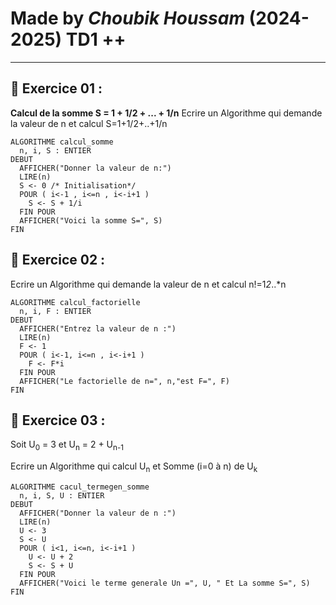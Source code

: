 # Made by ***Choubik Houssam***  **(2024-2025)** TD1 ++


---

## 🌟 **Exercice 01 :**  
**Calcul de la somme S = 1 + 1/2 + ... + 1/n**
Ecrire un Algorithme qui demande la valeur de n et calcul S=1+1/2+..+1/n
```
ALGORITHME calcul_somme
  n, i, S : ENTIER
DEBUT
  AFFICHER("Donner la valeur de n:")
  LIRE(n)
  S <- 0 /* Initialisation*/
  POUR ( i<-1 , i<=n , i<-i+1 )
    S <- S + 1/i
  FIN POUR
  AFFICHER("Voici la somme S=", S)
FIN

```

## 🌟 **Exercice 02 :** 
Ecrire un Algorithme qui demande la valeur de n et calcul n!=1*2*..*n
```
ALGORITHME calcul_factorielle
  n, i, F : ENTIER
DEBUT
  AFFICHER("Entrez la valeur de n :")
  LIRE(n)
  F <- 1
  POUR ( i<-1, i<=n , i<-i+1 )
    F <- F*i
  FIN POUR
  AFFICHER("Le factorielle de n=", n,"est F=", F)
FIN
```

## 🌟 **Exercice 03 :** 
Soit U<sub>0</sub> = 3 et U<sub>n</sub> = 2 + U<sub>n-1</sub>

Ecrire un Algorithme qui calcul U<sub>n</sub> et Somme (i=0 à n) de U<sub>k</sub>
```
ALGORITHME cacul_termegen_somme
  n, i, S, U : ENTIER
DEBUT
  AFFICHER("Donner la valeur de n :")
  LIRE(n)
  U <- 3
  S <- U
  POUR ( i<1, i<=n, i<-i+1 )
    U <- U + 2
    S <- S + U
  FIN POUR
  AFFICHER("Voici le terme generale Un =", U, " Et La somme S=", S)
FIN
```


